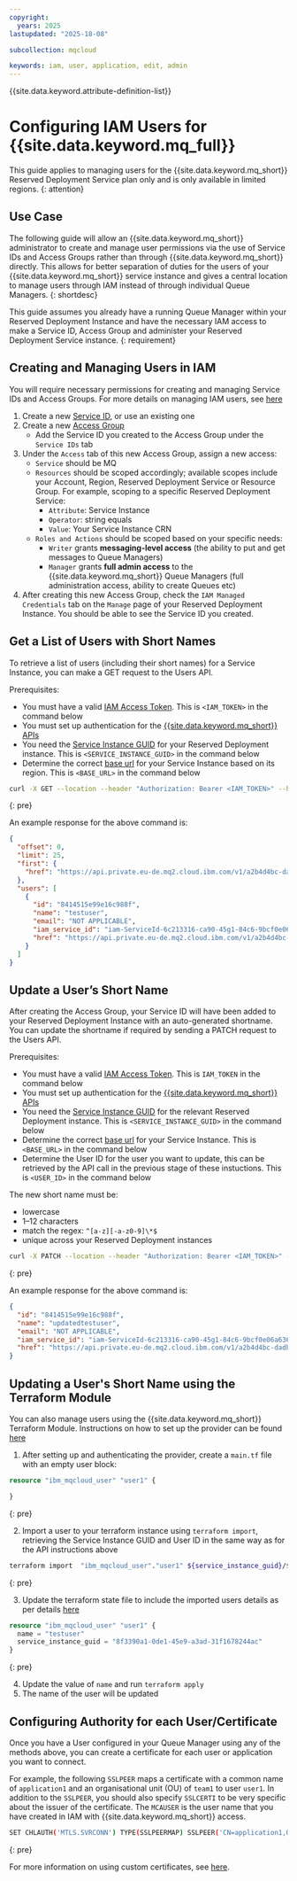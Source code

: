 ```yaml
---
copyright:
  years: 2025
lastupdated: "2025-18-08"

subcollection: mqcloud

keywords: iam, user, application, edit, admin
---
```


{{site.data.keyword.attribute-definition-list}}

# Configuring IAM Users for {{site.data.keyword.mq_full}}

This guide applies to managing users for the {{site.data.keyword.mq_short}} Reserved Deployment Service plan only and is only available in limited regions.
{: attention}

## Use Case

The following guide will allow an {{site.data.keyword.mq_short}} administrator to create and manage user permissions via the use of Service IDs and Access Groups rather than through {{site.data.keyword.mq_short}} directly. This allows for better separation of duties for the users of your {{site.data.keyword.mq_short}} service instance and gives a central location to manage users through IAM instead of through individual Queue Managers.
{: shortdesc}

This guide assumes you already have a running Queue Manager within your Reserved Deployment Instance and have the necessary IAM access to make a Service ID, Access Group and administer your Reserved Deployment Service instance.
{: requirement}

## Creating and Managing Users in IAM

You will require necessary permissions for creating and managing Service IDs and Access Groups. For more details on managing IAM users, see [here](https://cloud.ibm.com/docs/account?topic=account-iamuserinv&interface=ui)

1. Create a new [Service ID](https://cloud.ibm.com/iam/serviceids/ServiceId-6dc1a280-1de4-4831-b7aa-bbf1cfc5941f?tab=iam), or use an existing one
1. Create a new [Access Group](https://cloud.ibm.com/iam/groups)
   - Add the Service ID you created to the Access Group under the `Service IDs` tab
1. Under the `Access` tab of this new Access Group, assign a new access:
   - `Service` should be MQ
   - `Resources` should be scoped accordingly; available scopes include your Account, Region, Reserved Deployment Service or Resource Group. For example, scoping to a specific Reserved Deployment Service:
     - `Attribute`: Service Instance
     - `Operator`: string equals
     - `Value`: Your Service Instance CRN
   - `Roles and Actions` should be scoped based on your specific needs:
     - `Writer` grants **messaging-level access** (the ability to put and get messages to Queue Managers)
     - `Manager` grants **full admin access** to the {{site.data.keyword.mq_short}} Queue Managers (full administration access, ability to create Queues etc)
1. After creating this new Access Group, check the `IAM Managed Credentials` tab on the `Manage` page of your Reserved Deployment Instance. You should be able to see the Service ID you created.

## Get a List of Users with Short Names

To retrieve a list of users (including their short names) for a Service Instance, you can make a GET request to the Users API.

Prerequisites:

- You must have a valid [IAM Access Token](https://cloud.ibm.com/docs/account?topic=account-iamtoken_from_apikey). This is `<IAM_TOKEN>` in the command below
- You must set up authentication for the [{{site.data.keyword.mq_short}} APIs](https://cloud.ibm.com/apidocs/mq-on-cloud#authentication)
- You need the [Service Instance GUID](https://cloud.ibm.com/docs/key-protect?topic=key-protect-retrieve-instance-ID&interface=ui) for your Reserved Deployment instance. This is `<SERVICE_INSTANCE_GUID>` in the command below
- Determine the correct [base url](https://cloud.ibm.com/apidocs/mq-on-cloud#endpoint-url) for your Service Instance based on its region. This is `<BASE_URL>` in the command below

```bash
curl -X GET --location --header "Authorization: Bearer <IAM_TOKEN>" --header "Accept: application/json" "<BASE_URL>/v1/<SERVICE_INSTANCE_GUID>/users"
```
{: pre}

An example response for the above command is:

```json
{
  "offset": 0,
  "limit": 25,
  "first": {
    "href": "https://api.private.eu-de.mq2.cloud.ibm.com/v1/a2b4d4bc-dadb-4637-bcec-9b7d1e723af8/users?limit=25"
  },
  "users": [
    {
      "id": "8414515e99e16c988f",
      "name": "testuser",
      "email": "NOT APPLICABLE",
      "iam_service_id": "iam-ServiceId-6c213316-ca90-45g1-84c6-9bcf0e06a636",
      "href": "https://api.private.eu-de.mq2.cloud.ibm.com/v1/a2b4d4bc-dadb-4637-bcec-9b7d1e723af8/users/31a413dd84346effd8895b6ba4641641"
    }
  ]
}
```

## Update a User’s Short Name

After creating the Access Group, your Service ID will have been added to your Reserved Deployment Instance with an auto-generated shortname. You can update the shortname if required by sending a PATCH request to the Users API.

Prerequisites:

- You must have a valid [IAM Access Token](https://cloud.ibm.com/docs/account?topic=account-iamtoken_from_apikey). This is `IAM_TOKEN` in the command below
- You must set up authentication for the [{{site.data.keyword.mq_short}} APIs](https://cloud.ibm.com/apidocs/mq-on-cloud#authentication)
- You need the [Service Instance GUID](https://cloud.ibm.com/docs/key-protect?topic=key-protect-retrieve-instance-ID&interface=ui) for the relevant Reserved Deployment instance. This is `<SERVICE_INSTANCE_GUID>` in the command below
- Determine the correct [base url](https://cloud.ibm.com/apidocs/mq-on-cloud#endpoint-url) for your Service Instance. This is `<BASE_URL>` in the command below
- Determine the User ID for the user you want to update, this can be retrieved by the API call in the previous stage of these instuctions. This is `<USER_ID>` in the command below

The new short name must be:

- lowercase
- 1–12 characters
- match the regex: `^[a-z][-a-z0-9]\*$`
- unique across your Reserved Deployment instances

```bash
curl -X PATCH --location --header "Authorization: Bearer <IAM_TOKEN>" --header "Accept: application/json" --header "Content-Type: application/json" "<BASE_URL>/v1/<SERVICE_INSTANCE_GUID>/users/<USER_ID>"  --data '{ "shortname": "<NEW_SHORT_NAME>" }'
```
{: pre}

An example response for the above command is:

```json
{
  "id": "8414515e99e16c988f",
  "name": "updatedtestuser",
  "email": "NOT APPLICABLE",
  "iam_service_id": "iam-ServiceId-6c213316-ca90-45g1-84c6-9bcf0e06a636",
  "href": "https://api.private.eu-de.mq2.cloud.ibm.com/v1/a2b4d4bc-dadb-4637-bcec-9b6d1e723af8/users/31a413dd54346effc7895b6ba4641641"
}
```

## Updating a User's Short Name using the Terraform Module

You can also manage users using the {{site.data.keyword.mq_short}} Terraform Module. Instructions on how to set up the provider can be found [here](https://github.com/IBM-Cloud/terraform-provider-ibm?tab=readme-ov-file#download-the-provider-manually-option-2)

1. After setting up and authenticating the provider, create a `main.tf` file with an empty user block:

```terraform
resource "ibm_mqcloud_user" "user1" {

}
```
{: pre}

2. Import a user to your terraform instance using `terraform import`, retrieving the Service Instance GUID and User ID in the same way as for the API instructions above

```bash
terraform import  "ibm_mqcloud_user"."user1" ${service_instance_guid}/${user_id}
```
{: pre}

3. Update the terraform state file to include the imported users details as per details [here](https://registry.terraform.io/providers/IBM-Cloud/ibm/latest/docs/resources/mqcloud_user)

```terraform
resource "ibm_mqcloud_user" "user1" {
  name = "testuser"
  service_instance_guid = "8f3390a1-0de1-45e9-a3ad-31f1678244ac"
}
```
{: pre}

4. Update the value of `name` and run `terraform apply`
5. The name of the user will be updated

## Configuring Authority for each User/Certificate

Once you have a User configured in your Queue Manager using any of the methods above, you can create a certificate for each user or application you want to connect.

For example, the following `SSLPEER` maps a certificate with a common name of `application1` and an organisational unit (OU) of `team1` to user `user1`. In addition to the `SSLPEER`, you should also specify `SSLCERTI` to be very specific about the issuer of the certificate. The `MCAUSER` is the user name that you have created in IAM with {{site.data.keyword.mq_short}} access.

```bash
SET CHLAUTH('MTLS.SVRCONN') TYPE(SSLPEERMAP) SSLPEER('CN=application1,OU=team1') SSLCERTI('CN=applicationCA,OU=Certificate Authority') USERSRC(MAP) MCAUSER('user1') ACTION(REPLACE)
```
{: pre}

For more information on using custom certificates, see [here](https://cloud.ibm.com/docs/mqcloud?topic=mqcloud-mqoc_qm_certs#own_cert_mqoc_qm_certs).
